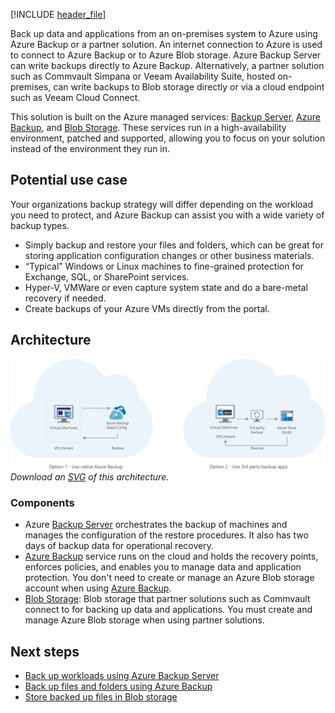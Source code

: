 [!INCLUDE [header_file](../../../includes/sol-idea-header.md)]

Back up data and applications from an on-premises system to Azure using Azure Backup or a partner solution. An internet connection to Azure is used to connect to Azure Backup or to Azure Blob storage. Azure Backup Server can write backups directly to Azure Backup. Alternatively, a partner solution such as Commvault Simpana or Veeam Availability Suite, hosted on-premises, can write backups to Blob storage directly or via a cloud endpoint such as Veeam Cloud Connect.

This solution is built on the Azure managed services: [Backup Server](https://azure.microsoft.com/services/backup), [Azure Backup](https://azure.microsoft.com/services/backup), and [Blob Storage](https://azure.microsoft.com/services/storage/blobs). These services run in a high-availability environment, patched and supported, allowing you to focus on your solution instead of the environment they run in.

## Potential use case

Your organizations backup strategy will differ depending on the workload you need to protect, and Azure Backup can assist you with a wide variety of backup types.

* Simply backup and restore your files and folders, which can be great for storing application configuration changes or other business materials.
* “Typical” Windows or Linux machines to fine-grained protection for Exchange, SQL, or SharePoint services.
* Hyper-V, VMWare or even capture system state and do a bare-metal recovery if needed.
* Create backups of your Azure VMs directly from the portal.

## Architecture

![Architecture Diagram](../media/backup-archive-cloud-application.png)
*Download an [SVG](../media/backup-archive-cloud-application.svg) of this architecture.*

### Components

* Azure [Backup Server](https://azure.microsoft.com/services/backup) orchestrates the backup of machines and manages the configuration of the restore procedures. It also has two days of backup data for operational recovery.
* [Azure Backup](https://azure.microsoft.com/services/backup) service runs on the cloud and holds the recovery points, enforces policies, and enables you to manage data and application protection. You don't need to create or manage an Azure Blob storage account when using [Azure Backup](https://azure.microsoft.com/services/backup).
* [Blob Storage](https://azure.microsoft.com/services/storage/blobs): Blob storage that partner solutions such as Commvault connect to for backing up data and applications. You must create and manage Azure Blob storage when using partner solutions.

## Next steps

* [Back up workloads using Azure Backup Server](/azure/backup/backup-azure-microsoft-azure-backup)
* [Back up files and folders using Azure Backup](/azure/backup/backup-configure-vault)
* [Store backed up files in Blob storage](/azure/storage/blobs/storage-quickstart-blobs-dotnet)
